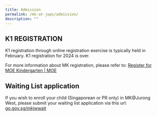 ```yaml
---
title: Admission
permalink: /mk-at-jwps/admission/
description: ""
---
```

## K1 REGISTRATION

K1 registration through online registration exercise is typically held in February. K1 registration for 2024 is over.

For more information about MK registration, please refer to: 
[Register for MOE Kindergarten | MOE](https://www.moe.gov.sg/preschool/moe-kindergarten/register/)

## Waiting List application


If you wish to enroll your child (Singaporean or PR only) in MK@Jurong West, please submit your waiting list application via this url: [go.gov.sg/mkjwwait](http://go.gov.sg/mkjwwait)